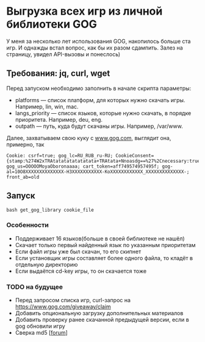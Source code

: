 # Выгрузка всех игр из личной библиотеки GOG

У меня за несколько лет использования GOG, накопилось больше ста игр.
И однажды встал вопрос, как бы их разом сдампить. Залез на страницу, увидел API-вызовы и понеслось)

## Требования: jq, curl, wget
Перед запуском необходимо заполнить в начале скрипта параметры:
- platforms — список платформ, для которых нужно скачать игры. Например, lin, win, mac.
- langs_priority — список языков, которые нужно скачать, в порядке приоритета. Например, deu, eng.
- outpath — путь, куда будут скачаны игры. Например, /var/www.

Далее, захватываем свою куку с www.gog.com, выглядит она, примерно, так

```
Cookie: csrf=true; gog_lc=RU_RUB_ru-RU; CookieConsent={stamp:%274W2xTRAtatatatatatatata+TRAtata+Nnoasdg==%27%2Cnecessary:true%2Cpreferences:false%2Cstatistics:false%2Cmarketing:false%2Cmethod:%27explicit%27%2Cver:1%2Cutc:749574957495%2Cregion:%27ru%27}; gog_us=OOOOOMoyaOboronaaaa; cart_token=aff749574957495f; gog-al=10O8XXXXXXXXXXXXXX-H3XXXXXXXXXXX-KoXXXXXXXXXXXX_XXXXXXXXXXXXXX-; front_ab=old
```

## Запуск
`bash get_gog_library cookie_file`

### Особенности
- Поддерживает 16 языков(больше в своей библиотеке не нашёл)
- Скачает только первый найденный язык по указанным приоритетам
- Если файл игры уже был скачан, то его скипнет
- Если установщик игры составляет более одного файла, то кладёт в отдельную директорию
- Если выдаётся cd-key игры, то он скачается тоже

### TODO на будущее
- Перед запросом списка игр, curl-запрос на https://www.gog.com/giveaway/claim
- Добавить опциональную загрузку дополнительных материалов
- Добавить проверку ранее скачанной предыдущей версии, если в gog обновили игру
- Сверка md5 [[forum](https://www.gog.com/forum/general/verifying_integrity_of_downloaded_games)]
